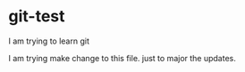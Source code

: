 # git-test
I am trying to learn git

I am trying make change to this file. just to major the updates.
